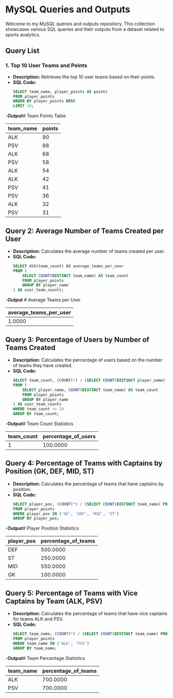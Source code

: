 # MySQL Queries and Outputs

Welcome to my MySQL queries and outputs repository. This collection showcases various SQL queries and their outputs from a dataset related to sports analytics.

## Query List

### 1. Top 10 User Teams and Points

- **Description:** Retrieves the top 10 user teams based on their points.
- **SQL Code:**
  ```sql
  SELECT team_name, player_points AS points
  FROM player_points
  ORDER BY player_points DESC
  LIMIT 10;
-**Output**# Team Points Table

| team_name | points |
|-----------|--------|
| ALK       | 90     |
| PSV       | 88     |
| ALK       | 68     |
| PSV       | 58     |
| ALK       | 54     |
| ALK       | 42     |
| PSV       | 41     |
| PSV       | 36     |
| ALK       | 32     |
| PSV       | 31     |
## Query 2: Average Number of Teams Created per User

- **Description:** Calculates the average number of teams created per user.
- **SQL Code:**
  ```sql
  SELECT AVG(team_count) AS average_teams_per_user
  FROM (
      SELECT COUNT(DISTINCT team_name) AS team_count
      FROM player_points
      GROUP BY player_name
  ) AS user_team_counts;
-**Output** # Average Teams per User

| average_teams_per_user |
|------------------------|
|                 1.0000 |
## Query 3: Percentage of Users by Number of Teams Created

- **Description:** Calculates the percentage of users based on the number of teams they have created.
- **SQL Code:**
  ```sql
  SELECT team_count, (COUNT(*) / (SELECT COUNT(DISTINCT player_name) FROM player_points) * 100) AS percentage_of_users
  FROM (
      SELECT player_name, COUNT(DISTINCT team_name) AS team_count
      FROM player_points
      GROUP BY player_name
  ) AS user_team_counts
  WHERE team_count <= 20
  GROUP BY team_count;
-**Output**# Team Count Statistics

| team_count | percentage_of_users |
|------------|---------------------|
|          1 |            100.0000 |
## Query 4: Percentage of Teams with Captains by Position (GK, DEF, MID, ST)

- **Description:** Calculates the percentage of teams that have captains by position.
- **SQL Code:**
  ```sql
  SELECT player_pos, (COUNT(*) / (SELECT COUNT(DISTINCT team_name) FROM player_points) * 100) AS percentage_of_teams
  FROM player_points
  WHERE player_pos IN ('GK', 'DEF', 'MID', 'ST')
  GROUP BY player_pos;
-**Output**# Player Position Statistics

| player_pos | percentage_of_teams |
|------------|---------------------|
| DEF        |            500.0000 |
| ST         |            250.0000 |
| MID        |            550.0000 |
| GK         |            100.0000 |

## Query 5: Percentage of Teams with Vice Captains by Team (ALK, PSV)

- **Description:** Calculates the percentage of teams that have vice captains for teams ALK and PSV.
- **SQL Code:**
  ```sql
  SELECT team_name, (COUNT(*) / (SELECT COUNT(DISTINCT team_name) FROM player_points) * 100) AS percentage_of_teams
  FROM player_points
  WHERE team_name IN ('ALK', 'PSV')
  GROUP BY team_name;
-**Output**# Team Percentage Statistics

| team_name | percentage_of_teams |
|-----------|---------------------|
| ALK       |            700.0000 |
| PSV       |            700.0000 |




